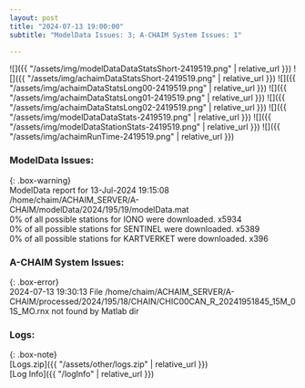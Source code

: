 ```yaml
---
layout: post
title: "2024-07-13 19:00:00"
subtitle: "ModelData Issues: 3; A-CHAIM System Issues: 1"

---
```


![]({{ "/assets/img/modelDataDataStatsShort-2419519.png" | relative_url }})
![]({{ "/assets/img/achaimDataStatsShort-2419519.png" | relative_url }})
![]({{ "/assets/img/achaimDataStatsLong00-2419519.png" | relative_url }})
![]({{ "/assets/img/achaimDataStatsLong01-2419519.png" | relative_url }})
![]({{ "/assets/img/achaimDataStatsLong02-2419519.png" | relative_url }})
![]({{ "/assets/img/modelDataDataStats-2419519.png" | relative_url }})
![]({{ "/assets/img/modelDataStationStats-2419519.png" | relative_url }})
![]({{ "/assets/img/achaimRunTime-2419519.png" | relative_url }})


### ModelData Issues:  
  
{: .box-warning}  
 ModelData report for 13-Jul-2024 19:15:08   
 /home/chaim/ACHAIM_SERVER/A-CHAIM/modelData/2024/195/19/modelData.mat   
 0% of all possible stations for IONO were downloaded. x5934   
 0% of all possible stations for SENTINEL were downloaded. x5389   
 0% of all possible stations for KARTVERKET were downloaded. x396   
  
### A-CHAIM System Issues:  
  
{: .box-error}  
2024-07-13 19:30:13 File /home/chaim/ACHAIM_SERVER/A-CHAIM/processed/2024/195/18/CHAIN/CHIC00CAN_R_20241951845_15M_01S_MO.rnx not found by Matlab dir  

### Logs:  
  
{: .box-note}  
[Logs.zip]({{ "/assets/other/logs.zip" | relative_url }})  
[Log Info]({{ "/logInfo" | relative_url }})  
